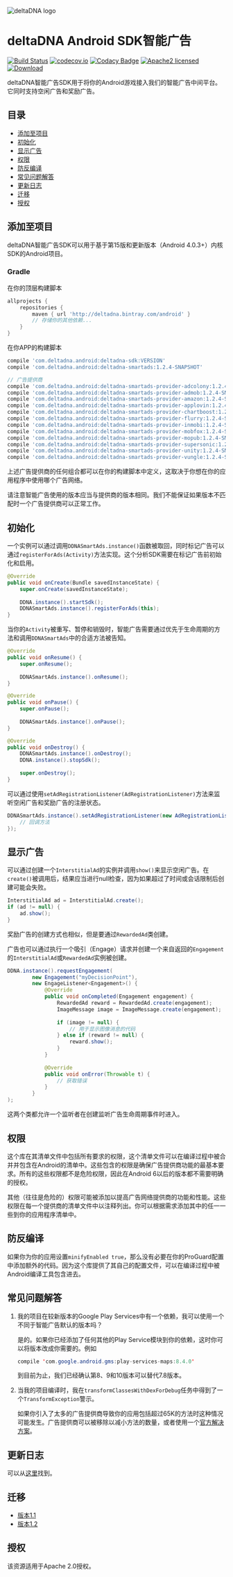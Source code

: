 ![deltaDNA logo](https://deltadna.com/wp-content/uploads/2015/06/deltadna_www@1x.png)

# deltaDNA Android SDK智能广告
[![Build Status](https://travis-ci.org/deltaDNA/android-smartads-sdk.svg)](https://travis-ci.org/deltaDNA/android-smartads-sdk)
[![codecov.io](https://codecov.io/github/deltaDNA/android-smartads-sdk/coverage.svg)](https://codecov.io/github/deltaDNA/android-smartads-sdk)
[![Codacy Badge](https://api.codacy.com/project/badge/grade/438f868ae71a444b8a1f8ebce32c3176)](https://www.codacy.com/app/deltaDNA/android-smartads-sdk)
[![Apache2 licensed](https://img.shields.io/badge/license-Apache-blue.svg)](./LICENSE.txt)
[![Download](https://api.bintray.com/packages/deltadna/android/deltadna-smartads/images/download.svg)](https://bintray.com/deltadna/android/deltadna-smartads/_latestVersion)

deltaDNA智能广告SDK用于将你的Android游戏接入我们的智能广告中间平台。它同时支持空闲广告和奖励广告。

## 目录
* [添加至项目](#添加至项目)
* [初始化](#初始化)
* [显示广告](#显示广告)
* [权限](#权限)
* [防反编译](#防反编译)
* [常见问题解答](#常见问题解答)
* [更新日志](#更新日志)
* [迁移](#迁移)
* [授权](#授权)

## 添加至项目
deltaDNA智能广告SDK可以用于基于第15版和更新版本（Android 4.0.3+）内核SDK的Android项目。

### Gradle
在你的顶层构建脚本
```groovy
allprojects {
    repositories {
        maven { url 'http://deltadna.bintray.com/android' }
        // 存储你的其他依赖...
    }
}
```
在你APP的构建脚本
```groovy
compile 'com.deltadna.android:deltadna-sdk:VERSION'
compile 'com.deltadna.android:deltadna-smartads:1.2.4-SNAPSHOT'

// 广告提供商
compile 'com.deltadna.android:deltadna-smartads-provider-adcolony:1.2.4-SNAPSHOT'
compile 'com.deltadna.android:deltadna-smartads-provider-admob:1.2.4-SNAPSHOT'
compile 'com.deltadna.android:deltadna-smartads-provider-amazon:1.2.4-SNAPSHOT'
compile 'com.deltadna.android:deltadna-smartads-provider-applovin:1.2.4-SNAPSHOT'
compile 'com.deltadna.android:deltadna-smartads-provider-chartboost:1.2.4-SNAPSHOT'
compile 'com.deltadna.android:deltadna-smartads-provider-flurry:1.2.4-SNAPSHOT'
compile 'com.deltadna.android:deltadna-smartads-provider-inmobi:1.2.4-SNAPSHOT'
compile 'com.deltadna.android:deltadna-smartads-provider-mobfox:1.2.4-SNAPSHOT'
compile 'com.deltadna.android:deltadna-smartads-provider-mopub:1.2.4-SNAPSHOT'
compile 'com.deltadna.android:deltadna-smartads-provider-supersonic:1.2.4-SNAPSHOT'
compile 'com.deltadna.android:deltadna-smartads-provider-unity:1.2.4-SNAPSHOT'
compile 'com.deltadna.android:deltadna-smartads-provider-vungle:1.2.4-SNAPSHOT'
```
上述广告提供商的任何组合都可以在你的构建脚本中定义，这取决于你想在你的应用程序中使用哪个广告网络。

请注意智能广告使用的版本应当与提供商的版本相同。我们不能保证如果版本不匹配时一个广告提供商可以正常工作。

## 初始化
一个实例可以通过调用`DDNASmartAds.instance()`函数被取回，同时标记广告可以通过`registerForAds(Activity)`方法实现。这个分析SDK需要在标记广告前初始化和启用。
```java
@Override
public void onCreate(Bundle savedInstanceState) {
    super.onCreate(savedInstanceState);
    
    DDNA.instance().startSdk();
    DDNASmartAds.instance().registerForAds(this);
}
```

当你的`Activity`被重写、暂停和销毁时，智能广告需要通过优先于生命周期的方法和调用`DDNASmartAds`中的合适方法被告知。
```java
@Override
public void onResume() {
    super.onResume();
    
    DDNASmartAds.instance().onResume();
}

@Override
public void onPause() {
    super.onPause();
    
    DDNASmartAds.instance().onPause();
}

@Override
public void onDestroy() {
    DDNASmartAds.instance().onDestroy();
    DDNA.instance().stopSdk();
    
    super.onDestroy();
}
```

可以通过使用`setAdRegistrationListener(AdRegistrationListener)`方法来监听空闲广告和奖励广告的注册状态。
```java
DDNASmartAds.instance().setAdRegistrationListener(new AdRegistrationListener() {
    // 回调方法
});
```

## 显示广告
可以通过创建一个`InterstitialAd`的实例并调用`show()`来显示空闲广告。在`create()`被调用后，结果应当进行null检查，因为如果超过了时间或会话限制后创建可能会失败。
```java
InterstitialAd ad = InterstitialAd.create();
if (ad != null) {
    ad.show();
}
```
奖励广告的创建方式也相似，但是要通过`RewardedAd`类创建。

广告也可以通过执行一个吸引（Engage）请求并创建一个来自返回的`Engagement`的`InterstitialAd`或`RewardedAd`实例被创建。
```java
DDNA.instance().requestEngagement(
        new Engagement("myDecisionPoint"),
        new EngageListener<Engagement>() {
            @Override
            public void onCompleted(Engagement engagement) {
                RewardedAd reward = RewardedAd.create(engagement);
                ImageMessage image = ImageMessage.create(engagement);
                
                if (image != null) {
                    // 用于显示图像消息的代码
                } else if (reward != null) {
                    reward.show();
                }
            }
            
            @Override
            public void onError(Throwable t) {
                // 获取错误
            }
        }
);
```

这两个类都允许一个监听者在创建监听广告生命周期事件时进入。

## 权限
这个库在其清单文件中包括所有要求的权限，这个清单文件可以在编译过程中被合并并包含在Android的清单中。这些包含的权限是确保广告提供商功能的最基本要求。所有的这些权限都不是危险权限，因此在Android 6以后的版本都不需要明确的授权。

其他（往往是危险的）权限可能被添加以提高广告网络提供商的功能和性能。这些权限在每一个提供商的清单文件中以注释列出。你可以根据需求添加其中的任一一些到你的应用程序清单中。

## 防反编译
如果你为你的应用设置`minifyEnabled true`，那么没有必要在你的ProGuard配置中添加额外的代码。因为这个库提供了其自己的配置文件，可以在编译过程中被Android编译工具包含进去。

## 常见问题解答
1.  我的项目在较新版本的Google Play Services中有一个依赖，我可以使用一个不同于智能广告默认的版本吗？
    
    是的。如果你已经添加了任何其他的Play Service模块到你的依赖，这时你可以将版本改成你需要的。例如
    ```java
    compile 'com.google.android.gms:play-services-maps:8.4.0'
    ```
    到目前为止，我们已经确认第8、9和10版本可以替代7.8版本。
2.  当我的项目编译时，我在`transformClassesWithDexForDebug`任务中得到了一个`TransformException`警示。
    
    如果你引入了太多的广告提供商导致你的应用包括超过65K的方法时这种情况可能发生。广告提供商可以被移除以减小方法的数量，或者使用一个[官方解决方案](http://developer.android.com/tools/building/multidex.html#mdex-gradle)。

## 更新日志
可以从[这里](CHANGELOG.md)找到。

## 迁移
* [版本1.1](docs/migrations/1.1.md)
* [版本1.2](docs/migrations/1.2.md)

## 授权
该资源适用于Apache 2.0授权。
